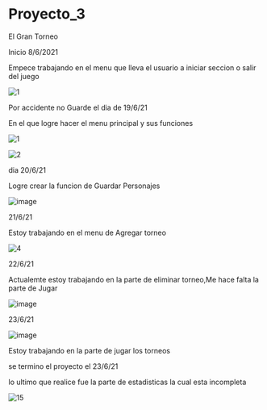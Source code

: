 # Proyecto_3
El Gran Torneo

Inicio 8/6/2021

Empece trabajando en el menu que lleva el usuario a iniciar seccion o salir del juego

![1](https://user-images.githubusercontent.com/83445439/121283958-464dfe00-c899-11eb-96e1-9be44daabd31.PNG) 

Por accidente no Guarde el dia de 19/6/21

En el que logre hacer el menu principal y sus funciones 

![1](https://user-images.githubusercontent.com/83445439/122707044-704add00-d216-11eb-901a-178422ec811d.PNG)


![2](https://user-images.githubusercontent.com/83445439/122707047-717c0a00-d216-11eb-9be0-c007e8581354.PNG)

dia 20/6/21 

Logre crear la funcion de Guardar Personajes

![image](https://user-images.githubusercontent.com/83445439/122707129-9b353100-d216-11eb-988e-9062686cf552.png)


21/6/21

Estoy trabajando en el menu de Agregar torneo 

![4](https://user-images.githubusercontent.com/83445439/122821887-9f0a9700-d29a-11eb-8de4-5dfe9feadbf6.PNG)


22/6/21 

Actualemte estoy trabajando en la parte de eliminar torneo,Me hace falta la parte de Jugar

![image](https://user-images.githubusercontent.com/83445439/123031372-70c3af00-d3a1-11eb-8df1-219c7366c88c.png)


23/6/21

![image](https://user-images.githubusercontent.com/83445439/123189124-7df0a480-d45a-11eb-82fc-bc72e2f52d15.png)

Estoy trabajando en la parte de jugar los torneos

se termino el proyecto el 23/6/21

lo ultimo que realice fue la parte de estadisticas la cual esta incompleta

![15](https://user-images.githubusercontent.com/83445439/123195462-72ef4180-d465-11eb-862f-e54a230a9762.PNG)


